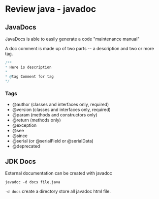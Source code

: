 # Review java - javadoc


## JavaDocs

JavaDocs is able to easily generate a code "maintenance manual"

A doc comment is made up of two parts -- a description and two or more tag.

```java
/**
* Here is description
*
* @tag Comment for tag
*/
```

### Tags

-   @author (classes and interfaces only, required)
-   @version (classes and interfaces only, required)
-   @param (methods and constructors only)
-   @return (methods only)
-   @exception
-   @see
-   @since
-   @serial (or @serialField or @serialData)
-   @deprecated

## JDK Docs

External documentation can be created with javadoc

```
javadoc -d docs file.java
```

`-d docs` create a directory store all javadoc html file.

